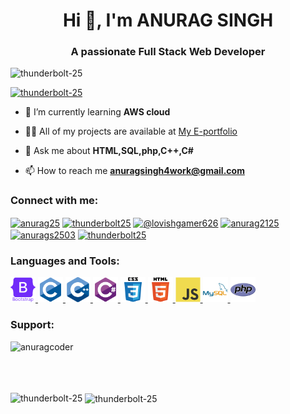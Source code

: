 <h1 align="center">Hi 👋, I'm ANURAG SINGH</h1>
<h3 align="center">A passionate Full Stack Web Developer</h3>

<p align="left"> <img src="https://komarev.com/ghpvc/?username=thunderbolt-25&label=Profile%20views&color=0e75b6&style=flat" alt="thunderbolt-25" /> </p>

<p align="left"> <a href="https://github.com/ryo-ma/github-profile-trophy"><img src="https://github-profile-trophy.vercel.app/?username=thunderbolt-25" alt="thunderbolt-25" /></a> </p>

- 🌱 I’m currently learning **AWS cloud**

- 👨‍💻 All of my projects are available at [My E-portfolio](https://www.anurag4work.netlify.com)

- 💬 Ask me about **HTML,SQL,php,C++,C#**

- 📫 How to reach me **anuragsingh4work@gmail.com**

<h3 align="left">Connect with me:</h3>
<p align="left">
<a href="https://linkedin.com/in/anurag25" target="blank"><img align="center" src="https://raw.githubusercontent.com/rahuldkjain/github-profile-readme-generator/master/src/images/icons/Social/linked-in-alt.svg" alt="anurag25" height="30" width="40" /></a>
<a href="https://kaggle.com/thunderbolt25" target="blank"><img align="center" src="https://raw.githubusercontent.com/rahuldkjain/github-profile-readme-generator/master/src/images/icons/Social/kaggle.svg" alt="thunderbolt25" height="30" width="40" /></a>
<a href="https://medium.com/@lovishgamer626" target="blank"><img align="center" src="https://raw.githubusercontent.com/rahuldkjain/github-profile-readme-generator/master/src/images/icons/Social/medium.svg" alt="@lovishgamer626" height="30" width="40" /></a>
<a href="https://www.codechef.com/users/anurag2125" target="blank"><img align="center" src="https://cdn.jsdelivr.net/npm/simple-icons@3.1.0/icons/codechef.svg" alt="anurag2125" height="30" width="40" /></a>
<a href="https://www.hackerrank.com/anurags2503" target="blank"><img align="center" src="https://raw.githubusercontent.com/rahuldkjain/github-profile-readme-generator/master/src/images/icons/Social/hackerrank.svg" alt="anurags2503" height="30" width="40" /></a>
<a href="https://www.leetcode.com/thunderbolt25" target="blank"><img align="center" src="https://raw.githubusercontent.com/rahuldkjain/github-profile-readme-generator/master/src/images/icons/Social/leet-code.svg" alt="thunderbolt25" height="30" width="40" /></a>
</p>

<h3 align="left">Languages and Tools:</h3>
<p align="left"> <a href="https://getbootstrap.com" target="_blank" rel="noreferrer"> <img src="https://raw.githubusercontent.com/devicons/devicon/master/icons/bootstrap/bootstrap-plain-wordmark.svg" alt="bootstrap" width="40" height="40"/> </a> <a href="https://www.cprogramming.com/" target="_blank" rel="noreferrer"> <img src="https://raw.githubusercontent.com/devicons/devicon/master/icons/c/c-original.svg" alt="c" width="40" height="40"/> </a> <a href="https://www.w3schools.com/cpp/" target="_blank" rel="noreferrer"> <img src="https://raw.githubusercontent.com/devicons/devicon/master/icons/cplusplus/cplusplus-original.svg" alt="cplusplus" width="40" height="40"/> </a> <a href="https://www.w3schools.com/cs/" target="_blank" rel="noreferrer"> <img src="https://raw.githubusercontent.com/devicons/devicon/master/icons/csharp/csharp-original.svg" alt="csharp" width="40" height="40"/> </a> <a href="https://www.w3schools.com/css/" target="_blank" rel="noreferrer"> <img src="https://raw.githubusercontent.com/devicons/devicon/master/icons/css3/css3-original-wordmark.svg" alt="css3" width="40" height="40"/> </a> <a href="https://www.w3.org/html/" target="_blank" rel="noreferrer"> <img src="https://raw.githubusercontent.com/devicons/devicon/master/icons/html5/html5-original-wordmark.svg" alt="html5" width="40" height="40"/> </a> <a href="https://developer.mozilla.org/en-US/docs/Web/JavaScript" target="_blank" rel="noreferrer"> <img src="https://raw.githubusercontent.com/devicons/devicon/master/icons/javascript/javascript-original.svg" alt="javascript" width="40" height="40"/> </a> <a href="https://www.mysql.com/" target="_blank" rel="noreferrer"> <img src="https://raw.githubusercontent.com/devicons/devicon/master/icons/mysql/mysql-original-wordmark.svg" alt="mysql" width="40" height="40"/> </a> <a href="https://www.php.net" target="_blank" rel="noreferrer"> <img src="https://raw.githubusercontent.com/devicons/devicon/master/icons/php/php-original.svg" alt="php" width="40" height="40"/> </a> </p>

<h3 align="left">Support:</h3>
<p><a href="https://www.buymeacoffee.com/anuragcoder"> <img align="left" src="https://cdn.buymeacoffee.com/buttons/v2/default-yellow.png" height="50" width="210" alt="anuragcoder" /></a></p><br><br>
<br>
<br>

<p><img align="left" src="https://github-readme-stats.vercel.app/api/top-langs?username=thunderbolt-25&show_icons=true&locale=en&layout=compact" alt="thunderbolt-25" /></p>

<p>&nbsp;<img align="center" src="https://github-readme-stats.vercel.app/api?username=thunderbolt-25&show_icons=true&locale=en" alt="thunderbolt-25" /></p>
